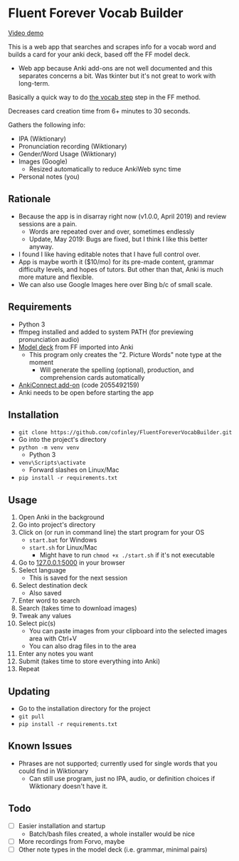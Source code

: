 # Fluent Forever Vocab Builder

[Video demo](https://raw.githubusercontent.com/cofinley/FluentForeverVocabBuilder/master/demo.webm)

This is a web app that searches and scrapes info for a vocab word and builds a card for your anki deck, based off the FF model deck.
- Web app because Anki add-ons are not well documented and this separates concerns a bit. Was tkinter but it's not great to work with long-term.

Basically a quick way to do [the vocab step](https://blog.fluent-forever.com/simple-word-flashcards/) step in the FF method.

Decreases card creation time from 6+ minutes to 30 seconds.

Gathers the following info:
- IPA (Wiktionary)
- Pronunciation recording (Wiktionary)
- Gender/Word Usage (Wiktionary)
- Images (Google)
    - Resized automatically to reduce AnkiWeb sync time
- Personal notes (you)

## Rationale

- Because the app is in disarray right now (v1.0.0, April 2019) and review sessions are a pain.
    - Words are repeated over and over, sometimes endlessly
    - Update, May 2019: Bugs are fixed, but I think I like this better anyway.
- I found I like having editable notes that I have full control over.
- App is maybe worth it ($10/mo) for its pre-made content, grammar difficulty levels, and hopes of tutors. But other than that, Anki is much more mature and flexible. 
- We can also use Google Images here over Bing b/c of small scale.

## Requirements

- Python 3
- ffmpeg installed and added to system PATH (for previewing pronunciation audio)
- [Model deck](http://www.fluent-forever.com/wp-content/uploads/2014/05/Model-Deck-May-2014.apkg) from FF imported into Anki
  - This program only creates the "2. Picture Words" note type at the moment
    - Will generate the spelling (optional), production, and comprehension cards automatically
- [AnkiConnect add-on](https://foosoft.net/projects/anki-connect/) (code 2055492159)
- Anki needs to be open before starting the app

## Installation

- `git clone https://github.com/cofinley/FluentForeverVocabBuilder.git`
- Go into the project's directory
- `python -m venv venv`
  - Python 3
- `venv\Scripts\activate`
  - Forward slashes on Linux/Mac
- `pip install -r requirements.txt`


## Usage

1. Open Anki in the background
1. Go into project's directory
1. Click on (or run in command line) the start program for your OS
   - `start.bat` for Windows
   - `start.sh` for Linux/Mac
      - Might have to run `chmod +x ./start.sh` if it's not executable
1. Go to [127.0.0.1:5000](127.0.0.1:5000) in your browser
1. Select language
   - This is saved for the next session
1. Select destination deck
   - Also saved
1. Enter word to search
1. Search (takes time to download images)
1. Tweak any values
1. Select pic(s)
   - You can paste images from your clipboard into the selected images area with Ctrl+V
   - You can also drag files in to the area
1. Enter any notes you want
1. Submit (takes time to store everything into Anki)
1. Repeat

## Updating

- Go to the installation directory for the project
- `git pull`
- `pip install -r requirements.txt`

## Known Issues

- Phrases are not supported; currently used for single words that you could find in Wiktionary
  - Can still use program, just no IPA, audio, or definition choices if Wiktionary doesn't have it.

## Todo

- [ ] Easier installation and startup
    - Batch/bash files created, a whole installer would be nice
- [ ] More recordings from Forvo, maybe
- [ ] Other note types in the model deck (i.e. grammar, minimal pairs)